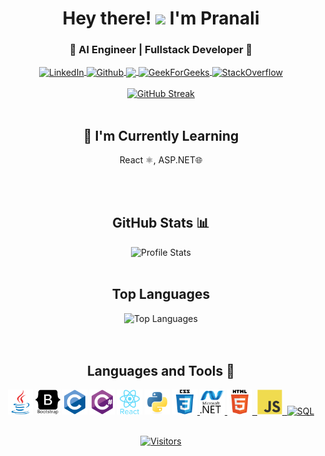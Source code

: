 <div align="center">
  <h1>Hey there! <img src="https://raw.githubusercontent.com/MartinHeinz/MartinHeinz/master/wave.gif" width="30px"> I'm Pranali</h1>
  <h3>🚀 AI Engineer | Fullstack Developer 🌟</h3>
</div>

<div align="center">
<!--   Linkedin -->
  <a href="https://www.linkedin.com/in/pranali-patil-ai-engineer/" target="_blank">
    <img align="center" src="https://img.icons8.com/color/48/000000/linkedin.png" alt="LinkedIn" width="40" />
  </a>
 <!-- Github  -->
   <a href="https://github.com/pranali18-Ai" target="_blank">
    <img align="center" src="https://img.icons8.com/color/48/000000/github.png" alt="Github" width="40" />
  </a>
   <!-- W3Schools  -->
  <a href="https://www.w3profile.com/Pranali" target="_blank">
    <img align="center" src="https://th.bing.com/th/id/R.98aca34e0a28392d2c8ae7c1f2248d6f?rik=HbFV1AOSz0UKXg&riu=http%3a%2f%2fupload.turkcewiki.org%2fwikipedia%2fcommons%2fthumb%2fa%2fa0%2fW3Schools_logo.svg%2f80px-W3Schools_logo.svg.png&ehk=SM9po%2bAXsmeYlgrjALjjKl4y77m0cnrjvs1p8ndgtNY%3d&risl=&pid=ImgRaw&r=0" width="40" />
  </a>
 <!-- GeekForGeeks  -->
   <a href="https://auth.geeksforgeeks.org/user/pranali18" target="_blank">
    <img align="center" src="https://media.geeksforgeeks.org/gfg-gg-logo.svg" alt="GeekForGeeks" width="40" />
  </a>
 <!-- StackOverflow  -->
   <a href="https://stackoverflow.com/users/16456700/pranali-patil" target="_blank">
    <img align="center" src="https://th.bing.com/th/id/R.2a7e2edf6fe01cbdc202b37a89e40ddf?rik=DnM%2fsu5PIIkFfQ&riu=http%3a%2f%2fassets.stickpng.com%2fimages%2f629e29c3974c5f2c1ceaa629.png&ehk=fValBtwwvgzcwv%2b15WaRPFPksmMwN57j9ix25pwTN2s%3d&risl=&pid=ImgRaw&r=0" alt="StackOverflow" width="40" />
  </a>
  
</div>

<br />

<div align="center">
<a href="https://git.io/streak-stats"><img src="https://github-readme-streak-stats.herokuapp.com?user=pranali18-Ai&theme=tokyonight" alt="GitHub Streak" /></a>
</div>

<!-- <div align="center">
  <img src="https://github-readme-streak-stats.herokuapp.com/?user=pranali18-Ai&theme=tokyonight" alt="GitHub Streak" />
</div> -->

<br />

<div align="center">
  <h2>🌱 I'm Currently Learning</h2>
  <p>React ⚛️, ASP.NET🌐</p>
</div>

<br />


<br />

<div align="center">
  <h2>GitHub Stats 📊</h2>
  <img src="https://github-readme-stats.vercel.app/api?username=pranali18-Ai&show_icons=true&theme=tokyonight" alt="Profile Stats" />
</div>

<br />

<div align="center">
  <h2>Top Languages</h2>
  <img src="https://github-readme-stats.vercel.app/api/top-langs/?username=pranali18-Ai&langs_count=10&theme=tokyonight&layout=compact" alt="Top Languages" />
</div>

<br />

<br/>
<div align="center">
  <h2>Languages and Tools 🔧</h2>
  <p align="center">
    <img src="https://raw.githubusercontent.com/devicons/devicon/master/icons/java/java-original.svg" alt="java" width="40" height="40"/>
    <img src="https://raw.githubusercontent.com/devicons/devicon/master/icons/bootstrap/bootstrap-plain-wordmark.svg" alt="Bootstrap" width="40" />
    <img src="https://raw.githubusercontent.com/devicons/devicon/master/icons/c/c-original.svg" alt="C" width="40" />
    <img src="https://raw.githubusercontent.com/devicons/devicon/master/icons/csharp/csharp-original.svg" alt="C#" width="40" />
   <img src="https://raw.githubusercontent.com/devicons/devicon/master/icons/react/react-original-wordmark.svg" alt="react" width="40" height="40"/>
   <img src="https://raw.githubusercontent.com/devicons/devicon/master/icons/python/python-original.svg" alt="python" width="40" height="40"/> </a> <a href="https://reactjs.org/" target="_blank" rel="noreferrer"/> 
   <img src="https://raw.githubusercontent.com/devicons/devicon/master/icons/css3/css3-original-wordmark.svg" alt="css3" width="40" height="40"/> </a> <a href="https://dotnet.microsoft.com/" target="_blank" rel="noreferrer"/>
   <img src="https://raw.githubusercontent.com/devicons/devicon/master/icons/dot-net/dot-net-original-wordmark.svg" alt="dotnet" width="40" height="40"/>
   <img src="https://raw.githubusercontent.com/devicons/devicon/master/icons/html5/html5-original-wordmark.svg" alt="html5" width="40" height="40"/>
     <img <a href="https://developer.mozilla.org/en-US/docs/Web/JavaScript" target="_blank" rel="noreferrer"> <img src="https://raw.githubusercontent.com/devicons/devicon/master/icons/javascript/javascript-original.svg" alt="javascript" width="40" height="40"/> 
<img <a href="https://developer.mozilla.org/en-US/docs/Web/JavaScript" target="_blank" rel="noreferrer"> <img src="https://clipart.info/images/ccovers/1499955337microsoft-sql-server-logo-png.png" alt="SQL" width="40" height="40"/> 
     
  </p>
</div>
<div align="center" >
  
 <br />
  <img src="https://visitor-badge.laobi.icu/badge?page_id=pranali18-Ai.pranali18-Ai" alt="Visitors" width="100" height="35" />
</div>
